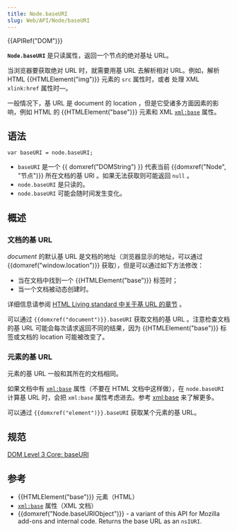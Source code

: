```yaml
---
title: Node.baseURI
slug: Web/API/Node/baseURI
---
```


{{APIRef("DOM")}}

**`Node.baseURI`** 是只读属性，返回一个节点的绝对基址 URL。

当浏览器要获取绝对 URL 时，就需要用基 URL 去解析相对 URL。例如，解析 HTML {{HTMLElement("img")}} 元素的 `src` 属性时，或者 处理 XML `xlink:href` 属性时—。

一般情况下，基 URL 是 document 的 location ，但是它受诸多方面因素的影响，例如 HTML 的 {{HTMLElement("base")}} 元素和 XML [`xml:base`](/zh-CN/docs/XML/xml:base) 属性。

## 语法

```plain
var baseURI = node.baseURI;
```

- `baseURI` 是一个 {{ domxref("DOMString") }} 代表当前 {{domxref("Node", "节点")}} 所在文档的基 URI 。如果无法获取则可能返回 `null` 。
- `node.baseURI` 是只读的。
- `node.baseURI` 可能会随时间发生变化。

## 概述

### 文档的基 URL

_document_ 的默认基 URL 是文档的地址（浏览器显示的地址，可以通过{{domxref("window.location")}} 获取），但是可以通过如下方法修改：

- 当在文档中找到一个 {{HTMLElement("base")}} 标签时；
- 当一个文档被动态创建时。

详细信息请参阅 [HTML Living standard 中关于基 URL 的章节](http://developers.whatwg.org/urls.html#base-urls) 。

可以通过 `{{domxref("document")}}.baseURI` 获取文档的基 URL 。注意检查文档的基 URL 可能会每次请求返回不同的结果，因为 {{HTMLElement("base")}} 标签或文档的 location 可能被改变了。

### 元素的基 URL

元素的基 URL 一般和其所在的文档相同。

如果文档中有 [`xml:base`](/zh-CN/docs/XML/xml:base) 属性（不要在 HTML 文档中这样做），在 `node.baseURI` 计算基 URL 时，会把 `xml:base` 属性考虑进去。参考 [xml:base](/zh-CN/docs/XML/xml:base) 来了解更多。

可以通过 `{{domxref("element")}}.baseURI` 获取某个元素的基 URL。

## 规范

[DOM Level 3 Core: baseURI](http://www.w3.org/TR/DOM-Level-3-Core/core.html#Node3-baseURI)

## 参考

- {{HTMLElement("base")}} 元素（HTML）
- [`xml:base`](/zh-CN/docs/XML/xml:base) 属性（XML 文档）
- {{domxref("Node.baseURIObject")}} - a variant of this API for Mozilla add-ons and internal code. Returns the base URL as an `nsIURI`.
